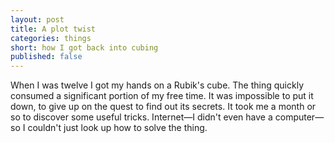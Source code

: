 ```yaml
---
layout: post
title: A plot twist
categories: things
short: how I got back into cubing
published: false
---
```


When I was twelve I got my hands on a Rubik's cube. The thing quickly consumed a
significant portion of my free time. It was impossible to put it down, to give
up on the quest to find out its secrets. It took me a month or so to discover
some useful tricks.
Internet&mdash;I didn't even have a computer&mdash;so I couldn't just look up
how to solve the thing.

